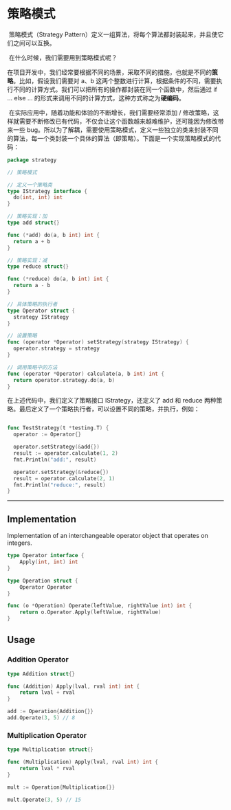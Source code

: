 # 策略模式

​	策略模式（Strategy Pattern）定义一组算法，将每个算法都封装起来，并且使它们之间可以互换。

​	在什么时候，我们需要用到策略模式呢？

​	在项目开发中，我们经常要根据不同的场景，采取不同的措施，也就是不同的**策略**。比如，假设我们需要对 a、b 这两个整数进行计算，根据条件的不同，需要执行不同的计算方式。我们可以把所有的操作都封装在同一个函数中，然后通过 if ... else ... 的形式来调用不同的计算方式，这种方式称之为**硬编码**。

​	在实际应用中，随着功能和体验的不断增长，我们需要经常添加 / 修改策略，这样就需要不断修改已有代码，不仅会让这个函数越来越难维护，还可能因为修改带来一些 bug。所以为了解耦，需要使用策略模式，定义一些独立的类来封装不同的算法，每一个类封装一个具体的算法（即策略）。下面是一个实现策略模式的代码：

```go
package strategy

// 策略模式

// 定义一个策略类
type IStrategy interface {
  do(int, int) int
}

// 策略实现：加
type add struct{}

func (*add) do(a, b int) int {
  return a + b
}

// 策略实现：减
type reduce struct{}

func (*reduce) do(a, b int) int {
  return a - b
}

// 具体策略的执行者
type Operator struct {
  strategy IStrategy
}

// 设置策略
func (operator *Operator) setStrategy(strategy IStrategy) {
  operator.strategy = strategy
}

// 调用策略中的方法
func (operator *Operator) calculate(a, b int) int {
  return operator.strategy.do(a, b)
}
```

在上述代码中，我们定义了策略接口 IStrategy，还定义了 add 和 reduce 两种策略。最后定义了一个策略执行者，可以设置不同的策略，并执行，例如：

```go

func TestStrategy(t *testing.T) {
  operator := Operator{}

  operator.setStrategy(&add{})
  result := operator.calculate(1, 2)
  fmt.Println("add:", result)

  operator.setStrategy(&reduce{})
  result = operator.calculate(2, 1)
  fmt.Println("reduce:", result)
}
```





------



## Implementation

Implementation of an interchangeable operator object that operates on integers.

```go
type Operator interface {
	Apply(int, int) int
}

type Operation struct {
	Operator Operator
}

func (o *Operation) Operate(leftValue, rightValue int) int {
	return o.Operator.Apply(leftValue, rightValue)
}
```

## Usage

### Addition Operator

```go
type Addition struct{}

func (Addition) Apply(lval, rval int) int {
	return lval + rval
}
```

```go
add := Operation{Addition{}}
add.Operate(3, 5) // 8
```

### Multiplication Operator

```go
type Multiplication struct{}

func (Multiplication) Apply(lval, rval int) int {
	return lval * rval
}
```

```go
mult := Operation{Multiplication{}}

mult.Operate(3, 5) // 15
```



